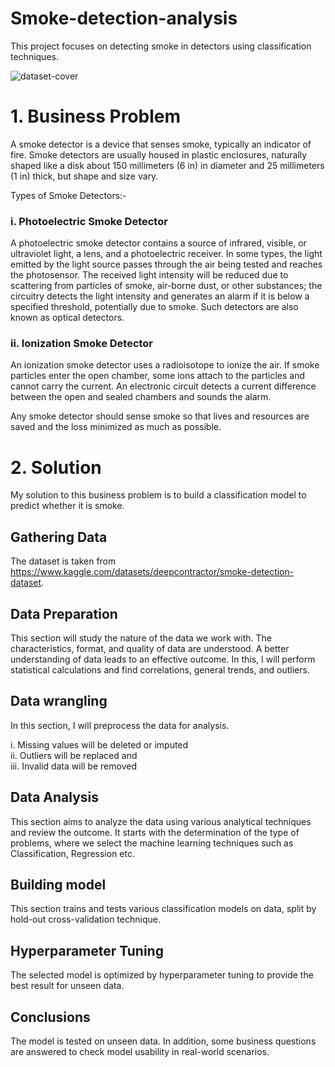 # Smoke-detection-analysis
This project focuses on detecting smoke in detectors using classification techniques.

![dataset-cover](https://user-images.githubusercontent.com/71493898/232565335-ca7a80df-8707-4219-a076-ef9a7486a71a.jpg)

# 1. Business Problem
A smoke detector is a device that senses smoke, typically an indicator of fire. Smoke detectors are usually housed in plastic enclosures, naturally shaped like a disk about 150 millimeters (6 in) in diameter and 25 millimeters (1 in) thick, but shape and size vary.

Types of Smoke Detectors:-

### i. Photoelectric Smoke Detector
A photoelectric smoke detector contains a source of infrared, visible, or ultraviolet light, a lens, and a photoelectric receiver. In some types, the light emitted by the light source passes through the air being tested and reaches the photosensor. The received light intensity will be reduced due to scattering from particles of smoke, air-borne dust, or other substances; the circuitry detects the light intensity and generates an alarm if it is below a specified threshold, potentially due to smoke. Such detectors are also known as optical detectors.

### ii. Ionization Smoke Detector
An ionization smoke detector uses a radioisotope to ionize the air. If smoke particles enter the open chamber, some ions attach to the particles and cannot carry the current. An electronic circuit detects a current difference between the open and sealed chambers and sounds the alarm.

Any smoke detector should sense smoke so that lives and resources are saved and the loss minimized as much as possible.

# 2. Solution

My solution to this business problem is to build a classification model to predict whether it is smoke.
## Gathering Data
The dataset is taken from https://www.kaggle.com/datasets/deepcontractor/smoke-detection-dataset.
## Data Preparation
This section will study the nature of the data we work with. The characteristics, format, and quality of data are understood.
A better understanding of data leads to an effective outcome. In this, I will perform statistical calculations and find correlations, general trends, and outliers.
## Data wrangling
In this section, I will preprocess the data for analysis.

i. Missing values will be deleted or imputed </br>
ii. Outliers will be replaced and </br>
iii. Invalid data will be removed </br>
## Data Analysis
This section aims to analyze the data using various analytical techniques and review the outcome. It starts with the determination of the type of problems, where we select the machine learning techniques such as Classification, Regression etc.
## Building model
This section trains and tests various classification models on data, split by hold-out cross-validation technique.
## Hyperparameter Tuning
The selected model is optimized by hyperparameter tuning to provide the best result for unseen data. 
## Conclusions
The model is tested on unseen data. In addition, some business questions are answered to check model usability in real-world scenarios.


